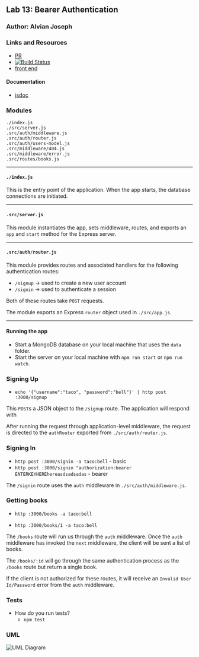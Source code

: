 
## Lab 13: Bearer Authentication

### Author: Alvian Joseph

### Links and Resources
* [PR](https://github.com/alvian-401-advanced-javascript/lab-13-bearer-auth/pulls?q=is%3Apr+is%3Aclosed)
* [![Build Status](https://www.travis-ci.com/alvian-401-advanced-javascript/lab-13-bearer-auth.svg?branch=master)](https://www.travis-ci.com/alvian-401-advanced-javascript/lab-13-bearer-auth)
* [front end]()

#### Documentation
* [jsdoc]()

### Modules

`./index.js`  
`./src/server.js`  
`.src/auth/middleware.js`  
`.src/auth/router.js`  
`.src/auth/users-model.js`  
`.src/middleware/404.js`  
`.src/middleware/error.js`  
`.src/routes/books.js`  

-----

#### `./index.js`
This is the entry point of the application. When the app starts, the database connections are initiated.

-----

#### `.src/server.js`
This module instantiates the app, sets middleware, routes, and exports an `app` and `start` method for the Express server.

-----

#### `.src/auth/router.js`
This module provides routes and associated handlers for the following authentication routes:

* `/signup` → used to create a new user account
* `/signin` → used to authenticate a session

Both of these routes take `POST` requests.

The module exports an Express `router` object used in `./src/app.js`.

-----

#### Running the app
* Start a MongoDB database on your local machine that uses the `data` folder.
* Start the server on your local machine with `npm run start` or `npm run watch`.

### Signing Up

* `echo '{"username":"taco", "password":"bell"}' | http post :3000/signup`

This `POST`s a JSON object to the `/signup` route.
The application will respond with

After running the request through application-level middleware, the request is directed to the `authRouter` exported from `./src/auth/router.js`.

### Signing In
* `http post :3000/signin -a taco:bell` - basic
* `http post :3000/signin "authorization:bearer ENTERKEYHEREhereasdsadsadas` - bearer


The `/signin` route uses the `auth` middleware in `./src/auth/middleware.js`.


### Getting books
* `http :3000/books -a taco:bell`

* `http :3000/books/1 -a taco:bell`

The `/books` route will run us through the `auth` middleware. Once the `auth` middleware has invoked the `next` middleware, the client will be sent a list of books.

The `/books/:id` will go through the same authentication process as the `/books` route but return a single book.

If the client is not authorized for these routes, it will receive an `Invalid User Id/Password` error from the `auth` middleware.

### Tests
* How do you run tests?
  * `npm test`


### UML
![UML Diagram](./docs/assets/uml.jpg)

